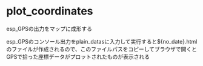 # plot_coordinates
esp_GPSの出力をマップに成形する

esp_GPSのコンソール出力をplain_datasに入力して実行すると${no_date}.htmlのファイルが作成されるので、このファイルパスをコピーしてブラウザで開くとGPSで拾った座標データがプロットされたものが表示される
